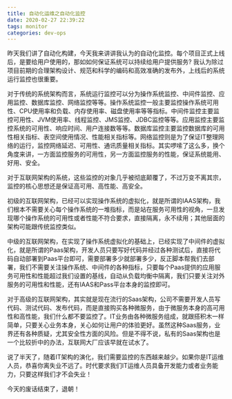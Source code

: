 ```yaml
---
title: 自动化运维之自动化监控
date: 2020-02-27 22:39:22
tags: monitor
categories: dev-ops
---
```


昨天我们讲了自动化构建，今天我来讲讲我认为的自动化监控。每个项目正式上线后，是要给用户使用的，那如如何保证系统可以持续给用户提供服务? 我认为除过项目前期的合理架构设计、规范和科学的编码和高效准确的发布外，上线后的系统运行监控也很重要。

<!--more-->

对于传统的系统架构而言，系统运行监控可以分为操作系统监控、中间件监控、应用监控、数据库监控、网络监控等等。操作系统监控一般主要监控操作系统可用性、CPU使用率和负载、内存使用率、磁盘使用率等等指标。中间件监控主要监控可用性、JVM使用率、线程监控、JMS监控、JDBC监控等等。应用监控主要监控系统的可用性、响应时间、用户连接数等等。数据库监控主要监控数据库的可用性相关指标、表空间使用情况、性能相关指标等。网络监控则是为了保证IT整理网络的运行，监控网络延迟、可用性、通讯质量相关指标。其实啰嗦了这么多，换个角度来讲，一方面监控服务的可用性，另一方面监控服务的性能，保证系统能用、好用、安全。

对于互联网架构的系统，这些监控的对象几乎被彻底颠覆了，不过万变不离其宗，监控的核心思想还是保证高可用、高性能、高安全。

初级的互联网架构，已经可以实现操作系统的虚拟化，就是所谓的IAAS架构，我们根本不需要关心每个操作系统的一堆指标，而是站在服务可用性的视角，一旦发现哪个操作系统的可用性或者性能不符合要求，直接隔离，永不续用；其他层面的架构可能跟传统监控类似。

中级的互联网架构，在实现了操作系统虚拟化的基础上，已经实现了中间件的虚拟化，就是所谓的Paas架构，开发人员只要写好代码并经过各种测试后，直接将代码自动部署到Paas平台即可，需要部署多少就部署多少，反正脚本帮我们去部署，我们不需要关注操作系统、中间件的各种指标，只要每个Paas提供的应用服务可用性和性能超过我们设置的基线，自动从负载均衡中隔离，我们只要关注对外服务的可用性和性能，还有IAAS和Pass平台本身的监控即可。

对于高级的互联网架构，其实就是现在流行的Saas架构，公司不需要开发人员写代码、测试代码、发布代码，而是直接购买各种微服务，由于微服务本身的高可用性和高性能，我们什么都不要监控了。IT业务由各种微服务组成，就跟搭积木一样简单，只要关心业务本身，关心如何让用户的体验更好。虽然这种Saas服务，业界还有各种质疑，尤其安全性方面的风险。但是不得不说，私有的Saas架构也是一个比较折中的办法，互联网大厂应该早就在试水了。

说了半天了，随着IT架构的演化，我们需要监控的东西越来越少。如果你是IT运维人员，恭喜你离失业不远了。时代要求我们IT运维人员具备开发能力或者业务能力，只要这样我们才不会失业！

今天的废话结束了，退朝！